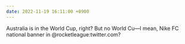 ```yaml
---
date: 2022-11-19 16:11:00 +0900
---
```


Australia is in the World Cup, right? But no World Cu—I mean, Nike FC national banner in @rocketleague:twitter.com?
